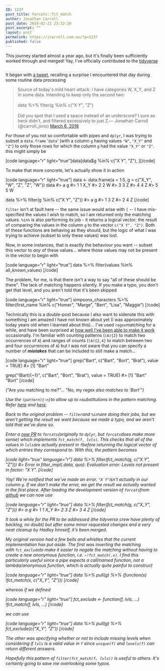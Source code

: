 ```yaml
---
ID: 1237
post_title: forcats::fct_match
author: Jonathan Carroll
post_date: 2019-02-22 23:32:20
post_excerpt: ""
layout: post
permalink: https://jcarroll.com.au/?p=1237
published: false
---
```

This journey started almost a year ago, but it's finally been sufficiently worked through and merged! Yay, I've officially contributed to the <a href="https://www.tidyverse.org/">tidyverse</a>

<div class="wp-block-image"><figure class="aligncenter"><img src="https://jcarroll.com.au/wp-content/uploads/2019/02/zoidberg_helping.jpeg" alt="" class="wp-image-1243"/></figure></div>

<!--more-->

It began with <a href="https://twitter.com/carroll_jono/status/971093803099541504?ref_src=twsrc%5Etfw">a tweet</a>, recalling a surprise I encountered that day during some routine data processing

<blockquote class="twitter-tweet"><p lang="en" dir="ltr">Source of today&#39;s mild heart-attack: I have categories W, X_Y, and Z in some data. Intending to keep only the second two:<br><br>data %&gt;% filter(g %in% c(&quot;X Y&quot;, &quot;Z&quot;)<br><br>Did you spot that I used a space instead of an underscore? I sure as heck didn&#39;t, and filtered excessively to just Z.&mdash; Jonathan Carroll (@carroll_jono) <a href="https://twitter.com/carroll_jono/status/971093803099541504?ref_src=twsrc%5Etfw">March 6, 2018</a></blockquote> <script async src="https://platform.twitter.com/widgets.js" charset="utf-8"></script>

For those of you not so comfortable with pipes and <code>dplyr</code>, I was trying to subset a <code>data.frame</code> '<code>data</code>' (with a column <code>g</code> having values <code>"W"</code>, <code>"X_Y"</code> and <code>"Z"</code>) to only those rows for which the column <code>g</code> had the value <code>"X_Y"</code> or <code>"Z"</code>. this might simply be

[code language="r" light="true"]data[data$g %in% c(&quot;X Y&quot;, &quot;Z&quot;), ][/code]

To make that more concrete, let's actually show it in action

[code language="r" light="true"]
data &lt;- data.frame(a = 1:5, g = c(&quot;X_Y&quot;, &quot;W&quot;, &quot;Z&quot;, &quot;Z&quot;, &quot;W&quot;))
data
#&gt;   a   g
#&gt; 1 1 X_Y
#&gt; 2 2   W
#&gt; 3 3   Z
#&gt; 4 4   Z
#&gt; 5 5   W

data %&gt;% 
   filter(g %in% c(&quot;X Y&quot;, &quot;Z&quot;))
#&gt;   a g
#&gt; 1 3 Z
#&gt; 2 4 Z
[/code]

<code>filter</code> isn't at fault here -- the same issue would arise with <code>[</code> -- I have mis-specified the values I wish to match, so I am returned only the matching values. <code>%in%</code> is also performing its job - it returns a logical vector; the result of comparing the values in the column <code>g</code> to the vector <code>c("X Y", "Z")</code>. Both of these functions are behaving as they should, but the logic of what I was trying to achieve (subset to only these values) was lost.

Now, in some instances, that is exactly the behaviour you want -- subset this vector to <em>any</em> of these values... where those values may not be present in the vector to begin with

[code language="r" light="true"]
data %&gt;% 
   filter(values %in% all_known_values)
[/code]

The problem, for me, is that there isn't a way to say "all of these should be there". The lack of matching happens silently. If you make a typo, you don't get that level, and you aren't told that it's been skipped

[code language="r" light="true"]
simpsons_characters %&gt;% 
   filter(first_name %in% c(&quot;Homer&quot;, &quot;Marge&quot;, &quot;Bert&quot;, &quot;Lisa&quot;, &quot;Maggie&quot;)
[/code]

Technically this is a double-post because I also want to sidenote this with something I am amazed I have not known about yet (I was approximately today years old when I learned about this)... I've used <code>regex</code>matching for a while, and have been surprised at <a href="https://twitter.com/carroll_jono/status/908186714350403584">how well I've been able to make it work</a> occasionally. I'm familiar with counting patterns (<code>(A){2}</code>&nbsp;to match two occurrences of <code>A</code>) and ranges of counts (<code>(A){2,4}</code>&nbsp;to match between two and four occurrences of <code>A</code>) but I was not aware that you can specify a number of <em><strong>mistakes</strong></em> that can be included to still make a match...&nbsp;

[code language="r" light="true"]
grep(&quot;Bart&quot;, c(&quot;Bart&quot;, &quot;Bort&quot;, &quot;Brat&quot;), value = TRUE)
#&gt; [1] &quot;Bart&quot;

grep(&quot;(Bart){~1}&quot;, c(&quot;Bart&quot;, &quot;Bort&quot;, &quot;Brat&quot;), value = TRUE)
#&gt; [1] &quot;Bart&quot; &quot;Bort&quot;
[/code]

("Are you matching to me?"... "No, my regex <em>also<em> matches to 'Bort'")

Use the <code>(pattern){~n}</code>to allow up to <code>n</code>substitutions in the pattern matching. Refer <a href="https://twitter.com/klmr/status/1098238987968438273?s=20">here</a> and <a href="https://laurikari.net/tre/documentation/regex-syntax/">here</a>.

Back to the original problem -- <code>filter</code>and <code>%in%</code>are doing their jobs, but we aren't getting the result we want because we made a typo, and we aren't told that we've done so.

Enter a <a href="https://github.com/tidyverse/forcats/pull/127">new PR</a> to <code>forcats</code>(originally to <code>dplyr</code>, but <code>forcats</code>does make more sense) which implements <code>fct_match(f, lvls)</code>. This checks that all of the values in <code>lvls</code>are actually present in <code>f</code>before returning the logical vector of which entries they correspond to. With this, the pattern becomes

[code light="true" language="r"]
data %&gt;% 
   filter(fct_match(g, c(&quot;X Y&quot;, &quot;Z&quot;)))
#&gt; Error in filter_impl(.data, quo): Evaluation error: Levels not present in factor: &quot;X Y&quot;.
[/code]

Yay! We're notified that we've made an error. <code>"X Y"</code>isn't actually in our column <code>g</code>. If we don't make the error, we get the result we actually wanted in the first place. After loading the development version of <code>forcats</code>from <a href="https://github.com/tidyverse/forcats">github</a> we can now use

[code language="r" light="true"]
data %&gt;% 
   filter(fct_match(g, c(&quot;X_Y&quot;, &quot;Z&quot;)))
#&gt;   a   g
#&gt; 1 1 X_Y
#&gt; 2 3   Z
#&gt; 3 4   Z
[/code]

It took a while for the PR to be addressed (the tidyverse crew have plenty of backlog, no doubt) but after some minor requested changes and a very neat cleanup by Hadley himself, it's been merged.

My original version had a few bells and whistles that the current implementation has put aside. The first was inverting the matching with&nbsp;<code>fct_exclude</code>to make it easier to negate the matching without having to create a new anonymous function, i.e. <code>~!fct_match(.x)</code>. I find this particularly useful since a pipe expects a call/named function, not a lambda/anonymous function, which is actually quite painful to construct

[code language="r" light="true"]
data %&gt;%
   pull(g) %&gt;%
   (function(x) !fct_match(x, c(&quot;X_Y&quot;, &quot;Z&quot;)))
[/code]

whereas if we defined

[code language="r" light="true"]
fct_exclude &lt;- function(f, lvls, ...) !fct_match(f, lvls, ...)
[/code]

we can use

[code language="r" light="true"]
data %&gt;%
   pull(g) %&gt;%
   fct_exclude(c(&quot;X_Y&quot;, &quot;Z&quot;))
[/code]

The other was specifying whether or not to include missing levels when considering if <code>lvls</code> is a valid value in <code>f</code> since <code>unique(f)</code> and <code>levels(f)</code> can return different answers.

Hopefully this pattern of <code>filter(fct_match(f, lvls))</code> is useful to others. It's certainly going to save me overlooking some typos.
